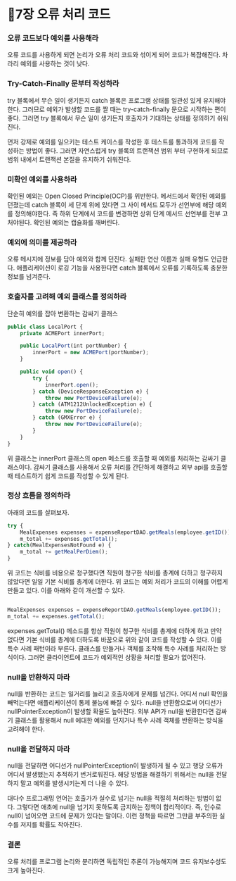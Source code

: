 # 🤧7장 오류 처리 코드

### 오류 코드보다 예외를 사용해라

오류 코드를 사용하게 되면 논리가 오류 처리 코드와 섞이게 되어 코드가 복잡해진다. 차라리 예외를 사용하는 것이 낮다.

### Try-Catch-Finally 문부터 작성하라

try 블록에서 무슨 일이 생기든지 catch 블록은 프로그램 상태를 일관성 있게 유지해야 한다. 그러므로 예외가 발생할 코드를 짤 때는 try-catch-finally 문으로 시작하는 편이 좋다. 그러면 try 블록에서 무슨 일이 생기든지 호출자가 기대하는 상태를 정의하기 쉬워진다.

먼저 강제로 예외를 일으키는 테스트 케이스를 작성한 후 테스트를 통과하게 코드를 작성하는 방법이 좋다. 그러면 자연스럽게 try 블록의 트랜잭션 범위 부터 구현하게 되므로 범위 내에서 트랜잭션 본질을 유지하기 쉬워진다.

### 미확인 예외를 사용하라

확인된 예외는 Open Closed Principle(OCP)를 위반한다. 메서드에서 확인된 예외를 던졌는데 catch 블록이 세 단계 위에 있다면 그 사이 메서드 모두가 선언부에 해당 예외를 정의해야한다. 즉 하위 단계에서 코드를 변경하면 상위 단계 메서드 선언부를 전부 고처야된다. 확인된 예외는 캡슐화를 깨버린다.

### 예외에 의미를 제공하라

오류 메시지에 정보를 담아 예외와 함께 던진다. 실패한 연산 이름과 실패 유형도 언급한다. 애플리케이션이 로깅 기능을 사용한다면 catch 블록에서 오류를 기록하도록 충분한 정보를 넘겨준다.

### 호출자를 고려해 예외 클래스를 정의하라

단순히 예외를 잡아 변환하는 감싸기 클래스

```jsx
public class LocalPort {
	private ACMEPort innerPort;

	public LocalPort(int portNumber) {
		innerPort = new ACMEPort(portNumber);
	}

	public void open() {
		try {
			innerPort.open();
		} catch (DeviceResponseException e) {
			throw new PortDeviceFailure(e);
		} catch (ATM1212UnlockedException e) {
			throw new PortDeviceFailure(e);
		} catch (GMXError e) {
			throw new PortDeviceFailure(e);
		}
	}
}
```

위 클래스는 innerPort 클래스의 open 메소드를 호출할 때 예외를 처리하는 감싸기 클래스이다. 감싸기 클래스를 사용해서 오류 처리를 간단하게 해결하고 외부 api를 호출할 때 테스트하기 쉽게 코드를 작성할 수 있게 된다.

### 정상 흐름을 정의하라

아래의 코드를 살펴보자.

```jsx
try {
	MealExpenses expenses = expenseReportDAO.getMeals(employee.getID());
	m_total += expenses.getTotal();
} catch(MealExpensesNotFound e) {
	m_total += getMealPerDiem();
}
```

위 코드는 식비를 비용으로 청구했다면 직원이 청구한 식비를 총계에 더하고 청구하지 않았다면 일일 기본 식비를 총계에 더한다. 위 코드는 예외 처리가 코드의 이해를 어렵게 만들고 있다. 이를 아래와 같이 개선할 수 있다.

```jsx

MealExpenses expenses = expenseReportDAO.getMeals(employee.getID());
m_total += expenses.getTotal();

```

expenses.getTotal() 메소드를 항상 직원이 청구한 식비를 총계에 더하게 하고 만약 없다면 기본 식비를 총계에 더하도록 바꿈으로 위와 같이 코드를 작성할 수 있다. 
이를 특수 사례 패턴이라 부른다. 클래스를 만들거나 객체를 조작해 특수 사례를 처리하는 방식이다. 그러면 클라이언트에 코드가 예외적인 상황을 처리할 필요가 없어진다.

### null을 반환하지 마라

null을 반환하는 코드는 일거리를 늘리고 호출자에게 문제를 넘긴다. 어디서 null 확인을 빼먹는다면 애플리케이션이 통제 불능에 빠질 수 있다.
null을 반환함으로써 어디선가 nullPointerException이 발생할 확율도 높아진다.
외부 API가 null을 반환한다면 감싸기 클래스를 활용해서 null 에대한 예외를 던지거나 특수 사례 객체를 반환하는 방식을 고려해야 한다.

### null을 전달하지 마라

null을 전달하면 어디선가 nullPointerException이 발생하게 될 수 있고 행당 오류가 어디서 발생했는지 추적하기 번거로워진다. 해당 방법을 해결하기 위해서는 null을 전달하지 말고 예외를 발생시키는게 더 나을 수 있다.

대다수 프로그래밍 언어는 호출가가 실수로 넘기는 null을 적절히 처리하는 방법이 없다. 그렇다면 애초에 null을 넘기지 못하도록 금지하는 정책이 합리적이다. 즉, 인수로 null이 넘어오면 코드에 문제가 있다는 말이다. 이런 정책을 따르면 그만큼 부주의한 실수를 저지를 확률도 작아진다.

### 결론

오류 처리를 프로그램 논리와 분리하면 독립적인 추론이 가능해지며 코드 유지보수성도 크게 높아진다.